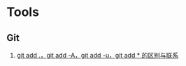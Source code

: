 # Tools

## Git

1. [git add .，git add -A，git add -u，git add * 的区别与联系](./difference-between-git-add-commands)
